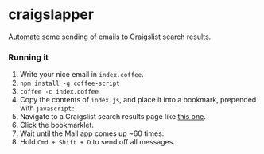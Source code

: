 # craigslapper
Automate some sending of emails to Craigslist search results.

### Running it

1. Write your nice email in `index.coffee`.
2. `npm install -g coffee-script`
3. `coffee -c index.coffee`
4. Copy the contents of `index.js`, and place it into a bookmark, prepended with `javascript:`.
5. Navigate to a Craigslist search results page like [this one](http://sfbay.craigslist.org/search/sfc/sub?sort=date&min_price=500&max_price=900).
6. Click the bookmarklet.
7. Wait until the Mail app comes up ~60 times.
8. Hold `Cmd + Shift + D` to send off all messages.
